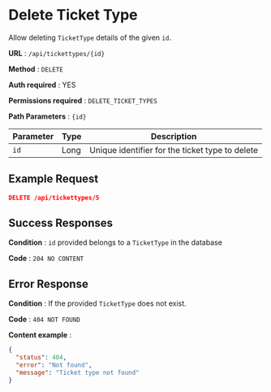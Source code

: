 # Delete Ticket Type

Allow deleting `TicketType` details of the given `id`.

**URL** : `/api/tickettypes/{id}`

**Method** : `DELETE`

**Auth required** : YES

**Permissions required** : `DELETE_TICKET_TYPES`

**Path Parameters** : `{id}`

| Parameter | Type | Description                                     |
| --------- | ---- | ----------------------------------------------- |
| `id`      | Long | Unique identifier for the ticket type to delete |

## Example Request

```json
DELETE /api/tickettypes/5
```

## Success Responses

**Condition** : `id` provided belongs to a `TicketType` in the database

**Code** : `204 NO CONTENT`

## Error Response

**Condition** : If the provided `TicketType` does not exist.

**Code** : `404 NOT FOUND`

**Content example** :

```json
{
  "status": 404,
  "error": "Not found",
  "message": "Ticket type not found"
}
```
